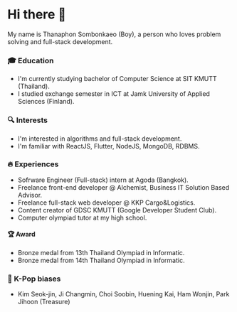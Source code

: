 # Hi there 👋
My name is Thanaphon Sombonkaeo (Boy), a person who loves problem solving and full-stack development.
### 🎓 Education
- I'm currently studying bachelor of Computer Science at SIT KMUTT (Thailand).
- I studied exchange semester in ICT at Jamk University of Applied Sciences (Finland).
### 🔍 Interests
- I'm interested in algorithms and full-stack development.
- I'm familiar with ReactJS, Flutter, NodeJS, MongoDB, RDBMS.
### 🔥 Experiences
- Sofrware Engineer (Full-stack) intern at Agoda (Bangkok).
- Freelance front-end developer @ Alchemist, Business IT Solution Based Advisor.
- Freelance full-stack web developer @ KKP Cargo&Logistics.
- Content creator of GDSC KMUTT (Google Developer Student Club).
- Computer olympiad tutor at my high school.
#### 🏆 Award
- Bronze medal from 13th Thailand Olympiad in Informatic.
- Bronze medal from 14th Thailand Olympiad in Informatic.
### 👑 K-Pop biases
- Kim Seok-jin, Ji Changmin, Choi Soobin, Huening Kai, Ham Wonjin, Park Jihoon (Treasure)
